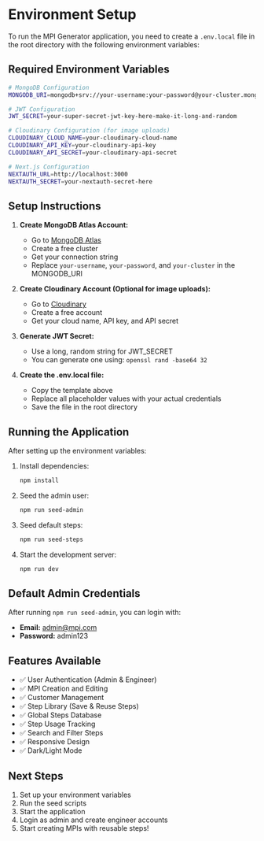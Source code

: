 # Environment Setup

To run the MPI Generator application, you need to create a `.env.local` file in the root directory with the following environment variables:

## Required Environment Variables

```bash
# MongoDB Configuration
MONGODB_URI=mongodb+srv://your-username:your-password@your-cluster.mongodb.net/mpi-generator?retryWrites=true&w=majority

# JWT Configuration
JWT_SECRET=your-super-secret-jwt-key-here-make-it-long-and-random

# Cloudinary Configuration (for image uploads)
CLOUDINARY_CLOUD_NAME=your-cloudinary-cloud-name
CLOUDINARY_API_KEY=your-cloudinary-api-key
CLOUDINARY_API_SECRET=your-cloudinary-api-secret

# Next.js Configuration
NEXTAUTH_URL=http://localhost:3000
NEXTAUTH_SECRET=your-nextauth-secret-here
```

## Setup Instructions

1. **Create MongoDB Atlas Account:**
   - Go to [MongoDB Atlas](https://www.mongodb.com/atlas)
   - Create a free cluster
   - Get your connection string
   - Replace `your-username`, `your-password`, and `your-cluster` in the MONGODB_URI

2. **Create Cloudinary Account (Optional for image uploads):**
   - Go to [Cloudinary](https://cloudinary.com)
   - Create a free account
   - Get your cloud name, API key, and API secret

3. **Generate JWT Secret:**
   - Use a long, random string for JWT_SECRET
   - You can generate one using: `openssl rand -base64 32`

4. **Create the .env.local file:**
   - Copy the template above
   - Replace all placeholder values with your actual credentials
   - Save the file in the root directory

## Running the Application

After setting up the environment variables:

1. Install dependencies:
   ```bash
   npm install
   ```

2. Seed the admin user:
   ```bash
   npm run seed-admin
   ```

3. Seed default steps:
   ```bash
   npm run seed-steps
   ```

4. Start the development server:
   ```bash
   npm run dev
   ```

## Default Admin Credentials

After running `npm run seed-admin`, you can login with:
- **Email:** admin@mpi.com
- **Password:** admin123

## Features Available

- ✅ User Authentication (Admin & Engineer)
- ✅ MPI Creation and Editing
- ✅ Customer Management
- ✅ Step Library (Save & Reuse Steps)
- ✅ Global Steps Database
- ✅ Step Usage Tracking
- ✅ Search and Filter Steps
- ✅ Responsive Design
- ✅ Dark/Light Mode

## Next Steps

1. Set up your environment variables
2. Run the seed scripts
3. Start the application
4. Login as admin and create engineer accounts
5. Start creating MPIs with reusable steps!
